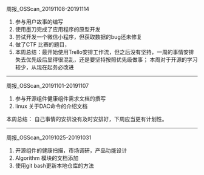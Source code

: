周报_OSScan_20191108-20191114

1. 参与用户故事的编写
2. 使用墨刀完成了应用程序的原型开发
3. 尝试开发一个微信小程序，但获取数据的bug还未修复
4. 做了CTF 比赛的题目，
5. 本周总结：最开始使用Trello安排工作流，但之后没有坚持，一周的事情安排失去优先级后显得很混乱，还是要坚持按照优先级做事； 本周对于开源的学习较少，从现在起务必改进

---

周报_OSScan_20191101-20191107

1. 参与开源组件健康组件需求文档的撰写
2. linux 关于DAC命令的介绍文档

本周总结：
自己事情的安排没有及时安排好，下周应当更有计划性。

---

周报_OSScan_20191025-20191031

1. 开源组件的健康扫描，市场调研，产品功能设计
2. Algorithm 模块的文档添加
3. 使用git bash更新本地仓库的方法